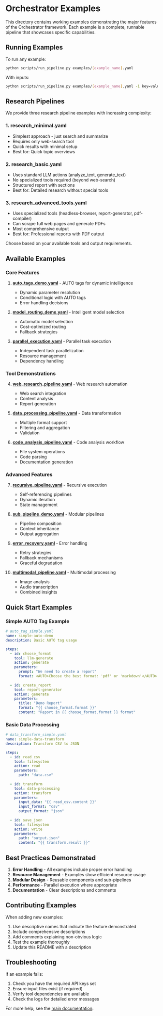 # Orchestrator Examples

This directory contains working examples demonstrating the major features of the Orchestrator framework. Each example is a complete, runnable pipeline that showcases specific capabilities.

## Running Examples

To run any example:

```bash
python scripts/run_pipeline.py examples/[example_name].yaml
```

With inputs:
```bash
python scripts/run_pipeline.py examples/[example_name].yaml -i key=value -i another_key="complex value"
```

## Research Pipelines

We provide three research pipeline examples with increasing complexity:

### 1. research_minimal.yaml
- Simplest approach - just search and summarize
- Requires only web-search tool
- Quick results with minimal setup
- Best for: Quick topic overviews

### 2. research_basic.yaml  
- Uses standard LLM actions (analyze_text, generate_text)
- No specialized tools required (beyond web-search)
- Structured report with sections
- Best for: Detailed research without special tools

### 3. research_advanced_tools.yaml
- Uses specialized tools (headless-browser, report-generator, pdf-compiler)
- Can scrape full web pages and generate PDFs
- Most comprehensive output
- Best for: Professional reports with PDF output

Choose based on your available tools and output requirements.

## Available Examples

### Core Features

1. **[auto_tags_demo.yaml](auto_tags_demo.yaml)** - AUTO tags for dynamic intelligence
   - Dynamic parameter resolution
   - Conditional logic with AUTO tags
   - Error handling decisions

2. **[model_routing_demo.yaml](model_routing_demo.yaml)** - Intelligent model selection
   - Automatic model selection
   - Cost-optimized routing
   - Fallback strategies

3. **[parallel_execution.yaml](parallel_execution.yaml)** - Parallel task execution
   - Independent task parallelization
   - Resource management
   - Dependency handling

### Tool Demonstrations

4. **[web_research_pipeline.yaml](web_research_pipeline.yaml)** - Web research automation
   - Web search integration
   - Content analysis
   - Report generation

5. **[data_processing_pipeline.yaml](data_processing_pipeline.yaml)** - Data transformation
   - Multiple format support
   - Filtering and aggregation
   - Validation

6. **[code_analysis_pipeline.yaml](code_analysis_pipeline.yaml)** - Code analysis workflow
   - File system operations
   - Code parsing
   - Documentation generation

### Advanced Features

7. **[recursive_pipeline.yaml](recursive_pipeline.yaml)** - Recursive execution
   - Self-referencing pipelines
   - Dynamic iteration
   - State management

8. **[sub_pipeline_demo.yaml](sub_pipeline_demo.yaml)** - Modular pipelines
   - Pipeline composition
   - Context inheritance
   - Output aggregation

9. **[error_recovery.yaml](error_recovery.yaml)** - Error handling
   - Retry strategies
   - Fallback mechanisms
   - Graceful degradation

10. **[multimodal_pipeline.yaml](multimodal_pipeline.yaml)** - Multimodal processing
    - Image analysis
    - Audio transcription
    - Combined insights

## Quick Start Examples

### Simple AUTO Tag Example

```yaml
# auto_tag_simple.yaml
name: simple-auto-demo
description: Basic AUTO tag usage

steps:
  - id: choose_format
    tool: llm-generate
    action: generate
    parameters:
      prompt: "We need to create a report"
      format: <AUTO>Choose the best format: 'pdf' or 'markdown'</AUTO>
      
  - id: create_report
    tool: report-generator
    action: generate
    parameters:
      title: "Demo Report"
      format: "{{ choose_format.format }}"
      content: "Report in {{ choose_format.format }} format"
```

### Basic Data Processing

```yaml
# data_transform_simple.yaml
name: simple-data-transform
description: Transform CSV to JSON

steps:
  - id: read_csv
    tool: filesystem
    action: read
    parameters:
      path: "data.csv"
      
  - id: transform
    tool: data-processing
    action: transform
    parameters:
      input_data: "{{ read_csv.content }}"
      input_format: "csv"
      output_format: "json"
      
  - id: save_json
    tool: filesystem
    action: write
    parameters:
      path: "output.json"
      content: "{{ transform.result }}"
```

## Best Practices Demonstrated

1. **Error Handling** - All examples include proper error handling
2. **Resource Management** - Examples show efficient resource usage
3. **Modular Design** - Reusable components and sub-pipelines
4. **Performance** - Parallel execution where appropriate
5. **Documentation** - Clear descriptions and comments

## Contributing Examples

When adding new examples:

1. Use descriptive names that indicate the feature demonstrated
2. Include comprehensive descriptions
3. Add comments explaining non-obvious logic
4. Test the example thoroughly
5. Update this README with a description

## Troubleshooting

If an example fails:

1. Check you have the required API keys set
2. Ensure input files exist (if required)
3. Verify tool dependencies are available
4. Check the logs for detailed error messages

For more help, see the [main documentation](../docs/README.md).